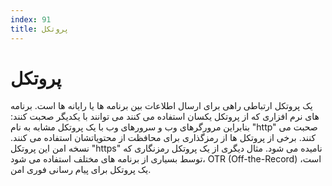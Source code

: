 ```yaml
---
index: 91
title: پروتکل
---
```

# پروتکل

یک پروتکل ارتباطی راهی برای ارسال اطلاعات بین برنامه ها یا رایانه ها است. برنامه های نرم افزاری که از پروتکل یکسان استفاده می کنند می توانند با یکدیگر صحبت کنند: بنابراین مرورگرهای وب و سرورهای وب با یک پروتکل مشابه به نام "http" صحبت می کنند. برخی از پروتکل ها از رمزگذاری برای محافظت از محتویاتشان استفاده می کنند. نسخه امن این پروتکل "https" نامیده می شود. مثال دیگری از یک پروتکل رمزنگاری که توسط بسیاری از برنامه های مختلف استفاده می شود، OTR (Off-the-Record) است، یک پروتکل برای پیام رسانی فوری امن.